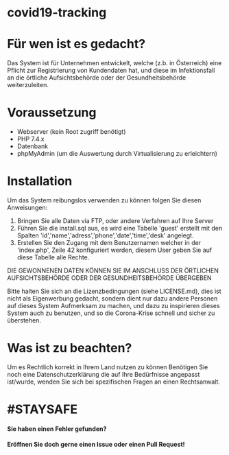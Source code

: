 # covid19-tracking

# Für wen ist es gedacht?
Das System ist für Unternehmen entwickelt, welche (z.b. in Österreich) eine Pflicht zur Registrierung von Kundendaten hat, und diese im Infektionsfall an die örtliche Aufsichtsbehörde oder der Gesundheitsbehörde weiterzuleiten.

# Voraussetzung
- Webserver (kein Root zugriff benötigt)
- PHP 7.4.x
- Datenbank
- phpMyAdmin (um die Auswertung durch Virtualisierung zu erleichtern)
# Installation
Um das System reibungslos verwenden zu können folgen Sie diesen Anweisungen:

1. Bringen Sie alle Daten via FTP, oder andere Verfahren auf Ihre Server
2. Führen Sie die install.sql aus, es wird eine Tabelle 'guest' erstellt mit den Spalten 'id','name','adress','phone','date','time','desk' angelegt.
3. Erstellen Sie den Zugang mit dem Benutzernamen welcher in der 'index.php', Zeile 42 konfiguriert werden, diesem User geben Sie auf diese Tabelle alle Rechte.

DIE GEWONNENEN DATEN KÖNNEN SIE IM ANSCHLUSS DER ÖRTLICHEN AUFSICHTSBEHÖRDE ODER DER GESUNDHEITSBEHÖRDE ÜBERGEBEN

Bitte halten Sie sich an die Lizenzbedingungen (siehe LICENSE.md), dies ist nicht als Eigenwerbung gedacht, sondern dient nur dazu andere Personen auf dieses System Aufmerksam zu machen, und dazu zu inspirieren dieses System auch zu benutzen, und so die Corona-Krise schnell und sicher zu überstehen.

# Was ist zu beachten?
Um es Rechtlich korrekt in Ihrem Land nutzen zu können Benötigen Sie noch eine Datenschutzerklärung die auf Ihre Bedürfnisse angepasst ist/wurde, wenden Sie sich bei spezifischen Fragen an einen Rechtsanwalt.

# #STAYSAFE

#### Sie haben einen Fehler gefunden? 
#### Eröffnen Sie doch gerne einen Issue oder einen Pull Request!
